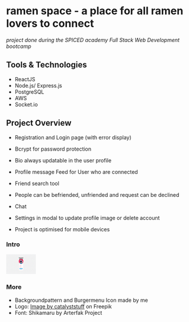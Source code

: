 # ramen space - a place for all ramen lovers to connect

_project done during the SPICED academy Full Stack Web Development bootcamp_

## Tools & Technologies

-   ReactJS
-   Node.js/ Express.js
-   PostgreSQL
-   AWS
-   Socket.io

## Project Overview

-   Registration and Login page (with error display)
-   Bcrypt for password protection
-   Bio always updatable in the user profile
-   Profile message Feed for User who are connected
-   Friend search tool
-   People can be befriended, unfriended and request can be declined
-   Chat
-   Settings in modal to update profile image or delete account

-   Project is optimised for mobile devices

### Intro

<kbd><img src="client/public/gifs/01-ramen-space-login.gif" width="80vw"/></kbd>

### More

-   Backgroundpattern and Burgermenu Icon made by me
-   Logo: <a href="https://www.freepik.com/free-vector/cute-astronaut-eating-ramen-cartoon-science-food-icon-concept-isolated-flat-cartoon-style_11579999.htm">Image by catalyststuff</a> on Freepik
-   Font: Shikamaru by Arterfak Project
